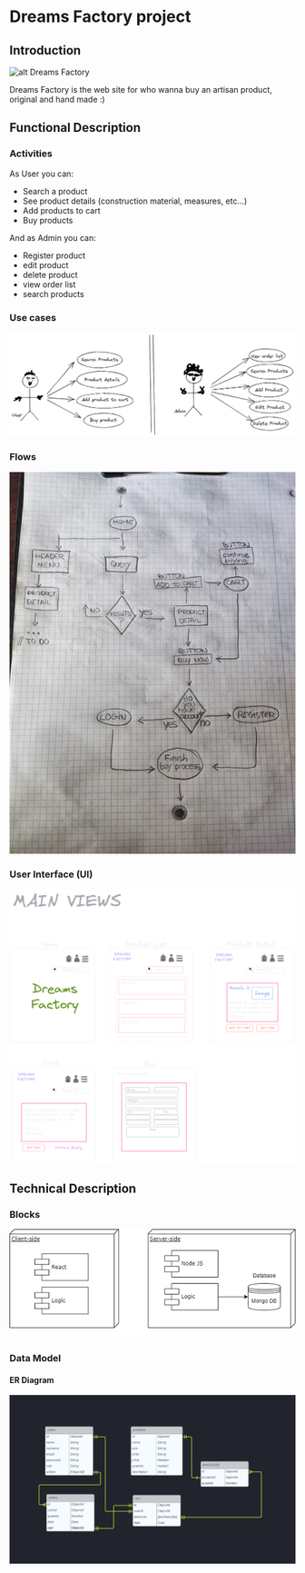 # Dreams Factory project

## Introduction
![alt Dreams Factory](https://media.giphy.com/media/mCydWp2Slwt8KugwmX/giphy.gif)


Dreams Factory is the web site for who wanna buy an artisan product, original and hand made :)


## Functional Description

### Activities 
As User you can:

- Search a product
- See product details (construction material, measures, etc...)
- Add products to cart
- Buy products

And as Admin you can:

- Register product
- edit product
- delete product
- view order list
- search products

### Use cases

![alt use cases user and admin](./images/use-cases.png)

### Flows

![alt flow-activity](./images/flux.jpeg)

### User Interface (UI)

![alt main views](./images/main-views.png)

## Technical Description

### Blocks

![alt blocks diagram](./images/blocks.png)

### Data Model

#### ER Diagram

![alt data-model ER diagram](./images/databaseERdiagram.png)

<!-- TODO
Review flows with ux/ui student
Wireframes
 -->